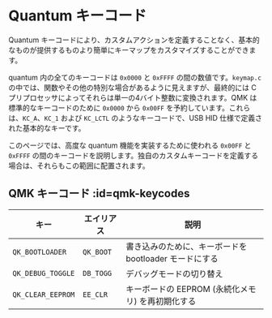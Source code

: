 # Quantum キーコード

<!---
  original document: 0.9.55:docs/quantum_keycodes.md
  git diff 0.9.55 HEAD -- docs/quantum_keycodes.md | cat
-->

Quantum キーコードにより、カスタムアクションを定義することなく、基本的なものが提供するものより簡単にキーマップをカスタマイズすることができます。

quantum 内の全てのキーコードは `0x0000` と `0xFFFF` の間の数値です。`keymap.c` の中では、関数やその他の特別な場合があるように見えますが、最終的には C プリプロセッサによってそれらは単一の4バイト整数に変換されます。QMK は標準的なキーコードのために `0x0000` から `0x00FF` を予約しています。これらは、`KC_A`、`KC_1` および `KC_LCTL` のようなキーコードで、USB HID 仕様で定義された基本的なキーです。

このページでは、高度な quantum 機能を実装するために使われる `0x00FF` と `0xFFFF` の間のキーコードを説明します。独自のカスタムキーコードを定義する場合は、それらもこの範囲に配置されます。

## QMK キーコード :id=qmk-keycodes

| キー           | エイリアス | 説明                                                   |
|-----------------|---------|--------------------------------------------------------|
|`QK_BOOTLOADER`  |`QK_BOOT`| 書き込みのために、キーボードを bootloader モードにする |
|`QK_DEBUG_TOGGLE`|`DB_TOGG`| デバッグモードの切り替え                               |
|`QK_CLEAR_EEPROM`|`EE_CLR` | キーボードの EEPROM (永続化メモリ) を再初期化する      |
